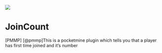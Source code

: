 <a href="https://poggit.pmmp.io/p/JoinCount"><img src="https://poggit.pmmp.io/shield.state/JoinCount"></a>

# JoinCount

[PMMP] [@pmmp]This is a pocketmine plugin which tells you that a player has first time joined and it’s number
